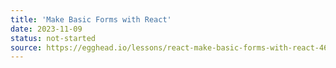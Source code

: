 ```yaml
---
title: 'Make Basic Forms with React'
date: 2023-11-09
status: not-started
source: https://egghead.io/lessons/react-make-basic-forms-with-react-46807143
---
```

